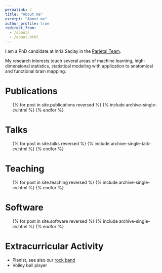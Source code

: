 ```yaml
---
permalink: /
title: "About me"
excerpt: "About me"
author_profile: true
redirect_from: 
  - /about/
  - /about.html
---
```


I am a PhD candidate at Inria Saclay in the [Parietal Team](https://team.inria.fr/parietal/).

My research interests touch several areas of machine learning, high-dimensional statistics, statistical modeling with application to anatomical and functional brain mapping.

Publications
======
  <ul>{% for post in site.publications reversed %}
    {% include archive-single-cv.html %}
  {% endfor %}</ul>
  
Talks
======
  <ul>{% for post in site.talks reversed %}
    {% include archive-single-talk-cv.html %}
  {% endfor %}</ul>
  
Teaching
======
  <ul>{% for post in site.teaching reversed %}
    {% include archive-single-cv.html %}
  {% endfor %}</ul>

Software
======
  <ul>{% for post in site.software reversed %}
    {% include archive-single-cv.html %}
  {% endfor %}</ul>

Extracurricular Activity
======
* Pianist, see also our [rock band](https://www.youtube.com/watch?v=PTKhJzpqqiQ)
* Volley ball player
